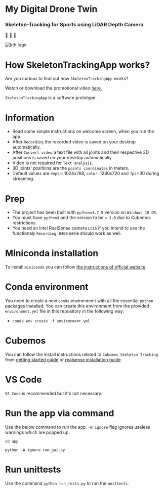 # My Digital Drone Twin
### Skeleton-Tracking for Sports using LiDAR Depth Camera
:walking:   :helicopter:   :running:

![kth logo](https://www.findaphd.com/common/institutions/logos/Institutions/PID208.gif)

# How SkeletonTrackingApp works?
Are you curious to find out how `SkeletonTrackingApp` works?

Watch or download the promotional video [here.](https://drive.google.com/file/d/1WBjRNW6FlqsLQqymOTFPxqlRbu2dfU2y/view?usp=sharing)

`SkeletonTrackingApp` is a software prototype.

# Information
- Read some simple instructions on welcome screen, when you run the app.
- After `Recording` the recorded video is saved on your desktop automatically.
- After `Convert video` a text file with all joints and their respective 3D positions is saved on your desktop automatically.
- Video is not required for `Text analysis`. 
- 3D joints' positions are the `points coordinates` in meters.
- Default values are `depth`: 1024x768, `color`: 1280x720 and `fps`=30 during streaming. 
# Prep
- The project has been built with `python=3.7.9` version on `Windows 10 OS`.
- You must have `python3` and the version to be `< 3.8` due to Cubemos restrictions.
- You need an Intel RealSense camera `L515` if you intend to use the functionaly `Recording`. `D400` serie should work as well.

# Miniconda installation
To install `miniconda` you can follow [the instructions of official website](https://docs.conda.io/en/latest/miniconda.html).

# Conda environment
You need to create a new `conda` environment with all the essential `python` packages installed. You can create this environment from the provided `environment.yml` file in this repository in the following way:
- `conda env create -f environment.yml`

# Cubemos
You can follow the install instructions related to `Cubemos Skeleton Tracking` from [getting started guide](https://download-skeleton-tracking-sdk.s3.eu-central-1.amazonaws.com/GettingStartedGuide.pdf) or [realsense installation guide](https://dev.intelrealsense.com/docs/skeleton-tracking-sdk-installation-guide).

# VS Code
`VS Code` is recommended but it's not necessary.

# Run the app via command
Use the below command to run the app. `-W ignore` flag ignores useless warnings which are popped up.

`cd app`

`python -W ignore run_gui.py`
# Run unittests
Use the command `python run_tests.py` to run the `unittests`.
